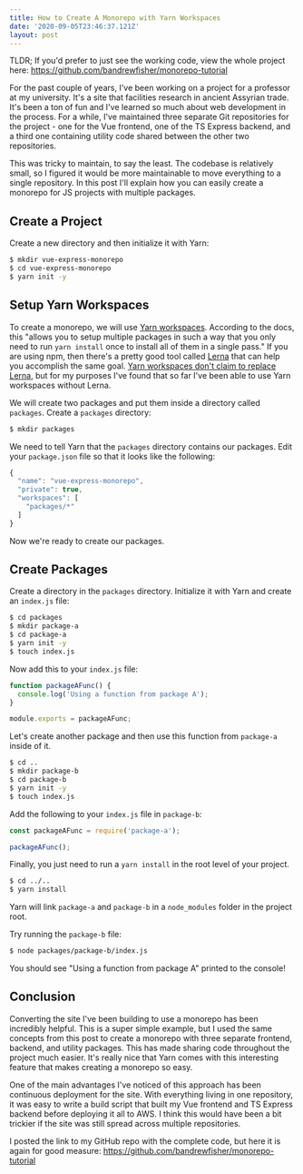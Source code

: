 ```yaml
---
title: How to Create A Monorepo with Yarn Workspaces
date: '2020-09-05T23:46:37.121Z'
layout: post
---
```


TLDR; If you'd prefer to just see the working code, view the whole project here: https://github.com/bandrewfisher/monorepo-tutorial

For the past couple of years, I've been working on a project for a professor at my university. It's a site that facilities research in ancient Assyrian trade. It's been a ton of fun and I've learned so much about web development in the process. For a while, I've maintained three separate Git repositories for the project - one for the Vue frontend, one of the TS Express backend, and a third one containing utility code shared between the other two repositories.

This was tricky to maintain, to say the least. The codebase is relatively small, so I figured it would be more maintainable to move everything to a single repository. In this post I'll explain how you can easily create a monorepo for JS projects with multiple packages.

## Create a Project

Create a new directory and then initialize it with Yarn:

```bash
$ mkdir vue-express-monorepo
$ cd vue-express-monorepo
$ yarn init -y
```

## Setup Yarn Workspaces

To create a monorepo, we will use [Yarn workspaces](https://classic.yarnpkg.com/en/docs/workspaces/). According to the docs, this "allows you to setup multiple packages in such a way that you only need to run `yarn install` once to install all of them in a single pass." If you are using npm, then there's a pretty good tool called [Lerna](https://lerna.js.org/) that can help you accomplish the same goal. [Yarn workspaces don't claim to replace Lerna](https://classic.yarnpkg.com/en/docs/workspaces/#toc-how-does-it-compare-to-lerna), but for my purposes I've found that so far I've been able to use Yarn workspaces without Lerna.

We will create two packages and put them inside a directory called `packages`. Create a `packages` directory:

```bash
$ mkdir packages
```

We need to tell Yarn that the `packages` directory contains our packages. Edit your `package.json` file so that it looks like the following:

```js
{
  "name": "vue-express-monorepo",
  "private": true,
  "workspaces": [
    "packages/*"
  ]
}
```

Now we're ready to create our packages.

## Create Packages

Create a directory in the `packages` directory. Initialize it with Yarn and create an `index.js` file:

```bash
$ cd packages
$ mkdir package-a
$ cd package-a
$ yarn init -y
$ touch index.js
```

Now add this to your `index.js` file:

```js
function packageAFunc() {
  console.log('Using a function from package A');
}

module.exports = packageAFunc;
```

Let's create another package and then use this function from `package-a` inside of it.

```bash
$ cd ..
$ mkdir package-b
$ cd package-b
$ yarn init -y
$ touch index.js
```

Add the following to your `index.js` file in `package-b`:

```js
const packageAFunc = require('package-a');

packageAFunc();
```

Finally, you just need to run a `yarn install` in the root level of your project.

```bash
$ cd ../..
$ yarn install
```

Yarn will link `package-a` and `package-b` in a `node_modules` folder in the project root.

Try running the `package-b` file:

```bash
$ node packages/package-b/index.js
```

You should see "Using a function from package A" printed to the console!

## Conclusion

Converting the site I've been building to use a monorepo has been incredibly helpful. This is a super simple example, but I used the same concepts from this post to create a monorepo with three separate frontend, backend, and utility packages. This has made sharing code throughout the project much easier. It's really nice that Yarn comes with this interesting feature that makes creating a monorepo so easy.

One of the main advantages I've noticed of this approach has been continuous deployment for the site. With everything living in one repository, it was easy to write a build script that built my Vue frontend and TS Express backend before deploying it all to AWS. I think this would have been a bit trickier if the site was still spread across multiple repositories.

I posted the link to my GitHub repo with the complete code, but here it is again for good measure: https://github.com/bandrewfisher/monorepo-tutorial
